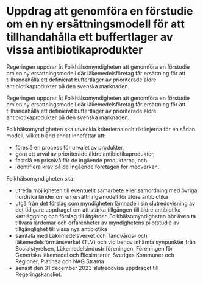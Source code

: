 # Uppdrag att genomföra en förstudie om en ny ersättningsmodell för att tillhandahålla ett buffertlager av vissa antibiotikaprodukter

Regeringen uppdrar åt Folkhälsomyndigheten att genomföra en förstudie om en ny ersättningsmodell där läkemedelsföretag får ersättning för att tillhandahålla ett definierat buffertlager av prioriterade äldre antibiotikaprodukter på den svenska marknaden.

Regeringen uppdrar åt Folkhälsomyndigheten att genomföra en förstudie om en ny ersättningsmodell där läkemedelsföretag får ersättning för att tillhandahålla ett definierat buffertlager av prioriterade äldre antibiotikaprodukter på den svenska marknaden.

Folkhälsomyndigheten ska utveckla kriterierna och riktlinjerna för en sådan modell, vilket bland annat innefattar att:

* föreslå en process för urvalet av produkter,
* göra ett urval av prioriterade äldre antibiotikaprodukter,
* fastslå en prisnivå för de ingående produkterna, och
* identifiera krav på de ingående företagen för medverkan.

Folkhälsomyndigheten ska:

* utreda möjligheten till eventuellt samarbete eller samordning med övriga nordiska länder om en ersättningsmodell för äldre antibiotika
* utgå från det förslag som myndigheten lämnade i sin slutredovisning av det tidigare uppdraget om att stärka tillgången till äldre antibiotika – kartläggning och förslag till åtgärder. Folkhälsomyndigheten bör även ta tillvara lärdomar och erfarenheter av myndighetens pilotstudie av tillgänglighet till vissa nya antibiotika
* samtala med Läkemedelsverket och Tandvårds- och läkemedelsförmånsverket (TLV) och vid behov inhämta synpunkter från Socialstyrelsen, Läkemedelsindustriföreningen, Föreningen för Generiska läkemedel och Biosimilarer, Sveriges Kommuner och Regioner, Platinea och NAG Strama
* senast den 31 december 2023 slutredovisa uppdraget till Regeringskansliet.
